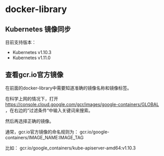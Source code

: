 # docker-library



## Kubernetes 镜像同步



目前支持版本：

* Kubernetes v1.10.3
* Kubernetes v1.11.0


## 查看gcr.io官方镜像
在前面的docker-library中需要知道准确的镜像名称和镜像标签。

在科学上网的情况下，打开 https://console.cloud.google.com/gcr/images/google-containers/GLOBAL ，在右边的“过滤条件“中输入关键词来搜索。

然后再选择正确的镜像。

通常，gcr.io官方镜像的命名规则为： 
gcr.io/google-containers/IMAGE_NAME:IMAGE_TAG

比如： 
gcr.io/google_containers/kube-apiserver-amd64:v1.10.3
